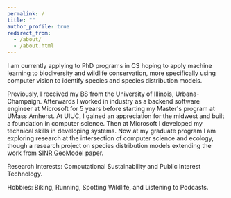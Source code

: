 ```yaml
---
permalink: /
title: ""
author_profile: true
redirect_from: 
  - /about/
  - /about.html
---
```


I am currently applying to PhD programs in CS hoping to apply machine learning to biodiversity and wildlife conservation, more specifically using computer vision to identify species and species distribution models.

Previously, I received my BS from the University of Illinois, Urbana-Champaign. Afterwards I worked in industry as a backend software engineer at Microsoft for 5 years before starting my Master's program at UMass Amherst. At UIUC, I gained an appreciation for the midwest and built a foundation in computer science. Then at Microsoft I developed my technical skills in developing systems. Now at my graduate program I am exploring research at the intersection of computer science and ecology, though a research project on species distribution models extending the work from [SINR GeoModel](https://arxiv.org/abs/2306.02564) paper.

Research Interests: Computational Sustainability and Public Interest Technology.

Hobbies: Biking, Running, Spotting Wildlife, and Listening to Podcasts.